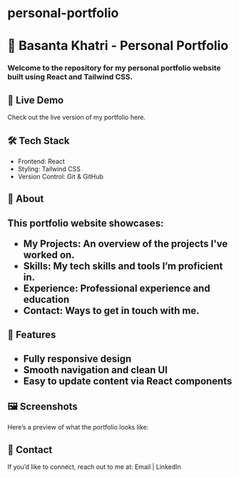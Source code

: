# personal-portfolio

<h1>🎨 Basanta Khatri - Personal Portfolio </h1>

<h3>Welcome to the repository for my personal portfolio website built using React and Tailwind CSS.</h3>

<h2>🚀 Live Demo </h2>
<p>Check out the live version of my portfolio here.</p>

<h2>🛠️ Tech Stack</h2>
<ul>
<li>
Frontend: React
</li>
<li>
Styling: Tailwind CSS
</li>
<li>
Version Control: Git & GitHub
</li>
</ul>

<h2>📑 About<h2>
<p>This portfolio website showcases:</p>
<ul>
<li>My Projects: An overview of the projects I've worked on.</li>
<li>Skills: My tech skills and tools I’m proficient in.</li>
<li>Experience: Professional experience and education</li>
<li>Contact: Ways to get in touch with me.</li>
</ul>

<h2>🎯 Features<h2>
<ul>
<li>
Fully responsive design
</li>
<li>
Smooth navigation and clean UI
</li>
<li>
Easy to update content via React components
</li>
</ul>
<h2>🖼️ Screenshots</h2>
<p>Here’s a preview of what the portfolio looks like:</p>

<h2>📧 Contact</h2>
<p>If you’d like to connect, reach out to me at:
Email | LinkedIn</p>

